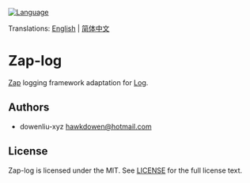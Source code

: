 [![Language](https://img.shields.io/badge/Language-Go-blue.svg)](https://golang.org/)

Translations: [English](README.md) | [简体中文](README.zh_CN.md)

# Zap-log

[Zap](https://github.com/uber-go/zap) logging framework adaptation for [Log](https://github.com/go-kita/log).

## Authors
- dowenliu-xyz <hawkdowen@hotmail.com>

## License
Zap-log is licensed under the MIT.
See [LICENSE](LICENSE) for the full license text.